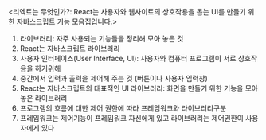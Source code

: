 <리엑트는 무엇인가?: React는 사용자와 웹사이트의 상호작용을 돕는 UI를 만들기 위한 자바스크립트 기능 모음집입니다.>

1. 라이브러리: 자주 사용되는 기능들을 정리해 모아 놓은 것
2. React는 자바스크립트 라이브러리
3. 사용자 인터페이스(User Interface, UI): 사용자와 컴퓨터 프로그램이 서로 상호작용을 하기위해
4. 중간에서 입력과 출력을 제어해 주는 것 (버튼이나 사용자 입력창)
5. React는 자바스크립트의 대표적인 UI 라이브러리: 화면을 만들기 위한 기능을 모아놓은 라이브러리
6. 프로그램의 흐름에 대한 제어 권한에 따라 프레임워크와 라이브러리구분
7. 프레임워크는 제어기능이 프레임워크 자신에게 있고 라이브러리는 제어권한이 사용자에게 있다
